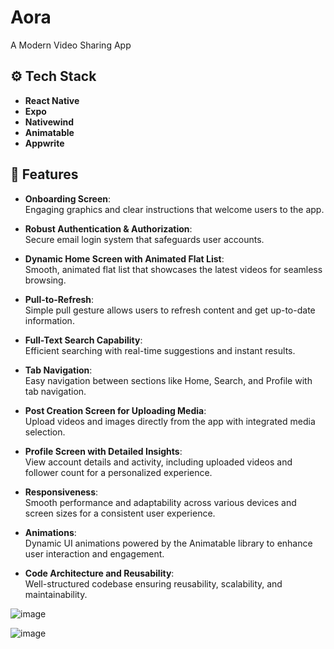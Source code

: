# Aora  
A Modern Video Sharing App

## ⚙️ Tech Stack
- **React Native**
- **Expo**
- **Nativewind**
- **Animatable**
- **Appwrite**

## 🔋 Features

- **Onboarding Screen**:  
  Engaging graphics and clear instructions that welcome users to the app.

- **Robust Authentication & Authorization**:  
  Secure email login system that safeguards user accounts.

- **Dynamic Home Screen with Animated Flat List**:  
  Smooth, animated flat list that showcases the latest videos for seamless browsing.

- **Pull-to-Refresh**:  
  Simple pull gesture allows users to refresh content and get up-to-date information.

- **Full-Text Search Capability**:  
  Efficient searching with real-time suggestions and instant results.

- **Tab Navigation**:  
  Easy navigation between sections like Home, Search, and Profile with tab navigation.

- **Post Creation Screen for Uploading Media**:  
  Upload videos and images directly from the app with integrated media selection.

- **Profile Screen with Detailed Insights**:  
  View account details and activity, including uploaded videos and follower count for a personalized experience.

- **Responsiveness**:  
  Smooth performance and adaptability across various devices and screen sizes for a consistent user experience.

- **Animations**:  
  Dynamic UI animations powered by the Animatable library to enhance user interaction and engagement.

- **Code Architecture and Reusability**:  
  Well-structured codebase ensuring reusability, scalability, and maintainability.

![image](https://github.com/user-attachments/assets/e68cbb4c-dc6d-4d5d-9df6-22076843636b)

![image](https://github.com/user-attachments/assets/1ba957d5-bd61-4a94-a0f1-ebee6c17adb6)

